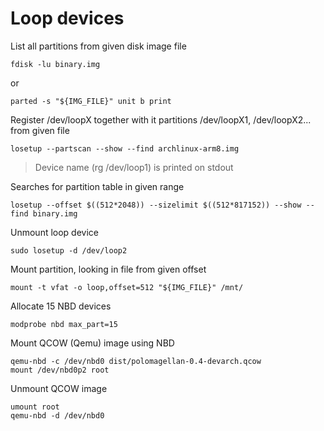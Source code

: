 # Loop devices

List all partitions from given disk image file

	fdisk -lu binary.img
	
or

	parted -s "${IMG_FILE}" unit b print

Register /dev/loopX together with it partitions /dev/loopX1, /dev/loopX2... from given file

	losetup --partscan --show --find archlinux-arm8.img

> Device name (rg /dev/loop1) is printed on stdout

Searches for partition table in given range

	losetup --offset $((512*2048)) --sizelimit $((512*817152)) --show --find binary.img

Unmount loop device

	sudo losetup -d /dev/loop2

Mount partition, looking in file from given offset

	mount -t vfat -o loop,offset=512 "${IMG_FILE}" /mnt/

Allocate 15 NBD devices

	modprobe nbd max_part=15

Mount QCOW (Qemu) image using NBD

	qemu-nbd -c /dev/nbd0 dist/polomagellan-0.4-devarch.qcow
	mount /dev/nbd0p2 root

Unmount QCOW image

	umount root
	qemu-nbd -d /dev/nbd0
